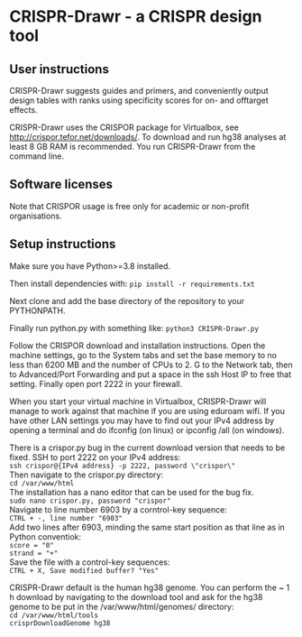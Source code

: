 # CRISPR-Drawr - a CRISPR design tool

## User instructions
CRISPR-Drawr suggests guides and primers, and conveniently output design tables with ranks using specificity scores for on- and offtarget effects.

CRISPR-Drawr uses the CRISPOR package for Virtualbox, see http://crispor.tefor.net/downloads/. To download and run hg38 analyses at least 8 GB RAM is recommended.
You run CRISPR-Drawr from the command line.

## Software licenses
Note that CRISPOR usage is free only for academic or non-profit organisations.
  
## Setup instructions
Make sure you have Python>=3.8 installed. 

Then install dependencies with:
`pip install -r requirements.txt`

Next clone and add the base directory of the repository to your PYTHONPATH.

Finally run python.py with something like:
`python3 CRISPR-Drawr.py`
  
Follow the CRISPOR download and installation instructions. Open the machine settings, go to the System tabs and set the base memory to no less than 6200 MB and the number of CPUs to 2. G to the Network tab, then to Advanced/Port Forwarding and put a space in the ssh Host IP to free that setting. Finally open port 2222 in your firewall.

When you start your virtual machine in Virtualbox, CRISPR-Drawr will manage to work against that machine if you are using eduroam wifi. If you have other LAN settings you may have to find out your IPv4 address by opening a terminal and do ifconfig (on linux) or ipconfig /all (on windows).

There is a crispor.py bug in the current download version that needs to be fixed. SSH to port 2222 on your IPv4 address:  
`ssh crispor@{IPv4 address} -p 2222, password \"crispor\"`  
Then navigate to the crispor.py directory:  
`cd /var/www/html`  
The installation has a nano editor that can be used for the bug fix.  
`sudo nano crispor.py, password "crispor"`  
Navigate to line number 6903 by a corntrol-key sequence:  
`CTRL + -, line number "6903"`  
Add two lines after 6903, minding the same start position as that line as in Python conventiok:  
`score = "0"`  
`strand = "+"`  
Save the file with a control-key sequences:  
`CTRL + X, Save modified buffer? "Yes"`  

CRISPR-Drawr default is the human hg38 genome. You can perform the ~ 1 h download by navigating to the download tool and ask for the hg38 genome to be put in the /var/www/html/genomes/ directory:  
`cd /var/www/html/tools`  
`crisprDownloadGenome hg38`  
